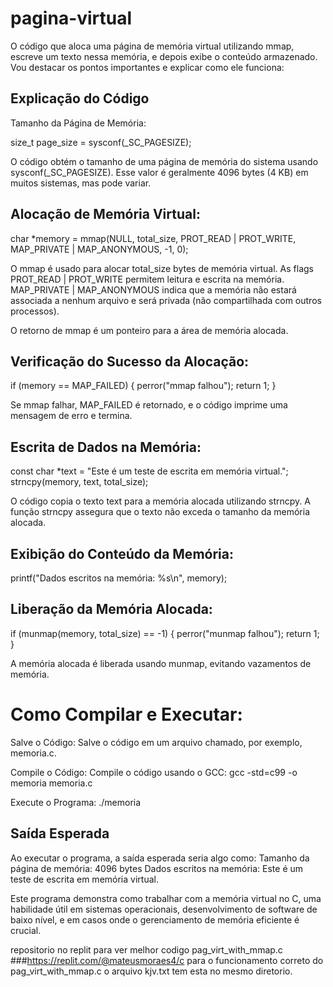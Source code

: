 # pagina-virtual
O código que aloca uma página de memória virtual utilizando mmap, escreve um texto nessa memória, e depois exibe o conteúdo armazenado. Vou destacar os pontos importantes e explicar como ele funciona:

## Explicação do Código

 Tamanho da Página de Memória:
    
 size_t page_size = sysconf(_SC_PAGESIZE);
    
O código obtém o tamanho de uma página de memória do sistema usando sysconf(_SC_PAGESIZE). Esse valor é geralmente 4096 bytes (4 KB) em muitos sistemas, mas pode variar.

## Alocação de Memória Virtual:

char *memory = mmap(NULL, total_size, PROT_READ | PROT_WRITE, MAP_PRIVATE | MAP_ANONYMOUS, -1, 0);

O mmap é usado para alocar total_size bytes de memória virtual. As flags PROT_READ | PROT_WRITE permitem leitura e escrita na memória. MAP_PRIVATE | MAP_ANONYMOUS indica que a memória não estará associada a nenhum arquivo e será privada (não compartilhada com outros processos).

O retorno de mmap é um ponteiro para a área de memória alocada.

## Verificação do Sucesso da Alocação:

if (memory == MAP_FAILED) {
    perror("mmap falhou");
    return 1;
}

Se mmap falhar, MAP_FAILED é retornado, e o código imprime uma mensagem de erro e termina.


## Escrita de Dados na Memória:

const char *text = "Este é um teste de escrita em memória virtual.";
strncpy(memory, text, total_size);

O código copia o texto text para a memória alocada utilizando strncpy. A função strncpy assegura que o texto não exceda o tamanho da memória alocada.

## Exibição do Conteúdo da Memória:

printf("Dados escritos na memória: %s\n", memory);

## Liberação da Memória Alocada:

if (munmap(memory, total_size) == -1) {
    perror("munmap falhou");
    return 1;
}

A memória alocada é liberada usando munmap, evitando vazamentos de memória.


# Como Compilar e Executar:

Salve o Código:
        Salve o código em um arquivo chamado, por exemplo, memoria.c.

Compile o Código:
        Compile o código usando o GCC:
        gcc -std=c99 -o memoria memoria.c

Execute o Programa:
       ./memoria


## Saída Esperada

Ao executar o programa, a saída esperada seria algo como: 
               Tamanho da página de memória: 4096 bytes
               Dados escritos na memória: Este é um teste de escrita em memória virtual.


Este programa demonstra como trabalhar com a memória virtual no C, uma habilidade útil em sistemas operacionais, desenvolvimento de software de baixo nível, e em casos onde o gerenciamento de memória eficiente é crucial.


repositorio no replit para ver melhor codigo pag_virt_with_mmap.c ###https://replit.com/@mateusmoraes4/c
para o funcionamento correto do pag_virt_with_mmap.c o arquivo kjv.txt tem esta no mesmo diretorio.





        




